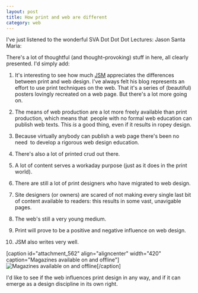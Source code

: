 ```yaml
---
layout: post
title: How print and web are different
category: web
---
```


I've just listened to the wonderful SVA Dot Dot Dot Lectures: Jason Santa Maria:



There's a lot of thoughtful (and thought–provoking) stuff in here, all clearly presented. I'd simply add:




  1. It's interesting to see how much [JSM](http://www.jasonsantamaria.com/) appreciates the differences between print and web design. I've always felt his blog represents an effort to use print techniques on the web. That it's a series of (beautiful) posters lovingly recreated on a web page. But there's a lot more going on.


  2. The means of web production are a lot more freely available than print production, which means that  people with no formal web education can publish web texts. This _is_ a good thing, even if it results in ropey design.


  3. Because virtually anybody can publish a web page there's been no need  to develop a rigorous web design education.


  4. There's also a lot of printed crud out there.


  5. A lot of content serves a workaday purpose (just as it does in the print world).


  6. There are still a lot of print designers who have migrated to web design.


  7. Site designers (or owners) are scared of not making every single last bit of content available to readers: this results in some vast, unavigable pages.


  8. The web's still a very young medium.


  9. Print will prove to be a positive and negative influence on web design.


  10. JSM also writes very well.


[caption id="attachment_562" align="aligncenter" width="420" caption="Magazines available on and offline"]![Magazines available on and offline](http://leonpaternoster.com/wp-content/uploads/2009/04/mag1.jpg)[/caption]

I'd like to see if the web influences print design in any way, and if it can emerge as a design discipline in its own right.

